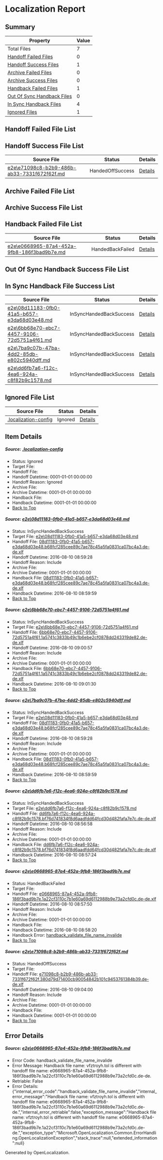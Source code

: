 # <a name='report-top'></a> Localization Report

## Summary
 Property | Value 
 -------- | ----- 
 Total Files | 7
[ Handoff Failed Files ](#handoff-failed-list)| 0
[ Handoff Success Files ](#handoff-success-list)| 1
[ Archive Failed Files ](#archive-failed-list)| 0
[ Archive Success Files ](#archive-success-list)| 0
[ Handback Failed Files ](#handback-failed-list)| 1
[ Out Of Sync Handback Files ](#outofsync-handback-success-list)| 0
[ In Sync Handback Files ](#insync-handback-success-list)| 4
[ Ignored Files ](#ignored-list)| 1

## <a name='handoff-failed-list'></a> Handoff Failed File List

## <a name='handoff-success-list'></a> Handoff Success File List
 Source File | Status | Details 
 ----------- | ------ | ------- 
 [e2e\e71098c8-b2b9-486b-ab33-7331f672f62f.md](https://github.com/OpenLocalizationTestOrg/oltest/blob/606e7466bd7cefa20a744119300d9e00489d234b/e2e/e71098c8-b2b9-486b-ab33-7331f672f62f.md) | HandedOffSuccess | [Details](#959b655f6cc108cf55f1909db311a3b7814c08a36)

## <a name='archive-failed-list'></a> Archive Failed File List

## <a name='archive-success-list'></a> Archive Success File List

## <a name='handback-failed-list'></a> Handback Failed File List
 Source File | Status | Details 
 ----------- | ------ | ------- 
 [e2e\e0668965-87a4-452a-9fb8-186f3bad9b7e.md](https://github.com/OpenLocalizationTestOrg/oltest/blob/a7bada5b30941ea2da31292e5c89bb0576405427/e2e/e0668965-87a4-452a-9fb8-186f3bad9b7e.md) | HandedBackFailed | [Details](#5916a6c7af49088d12132c2a63be0d2debc90bfb5)

## <a name='outofsync-handback-success-list'></a> Out Of Sync Handback Success File List

## <a name='insync-handback-success-list'></a> In Sync Handback File Success List
 Source File | Status | Details 
 ----------- | ------ | ------- 
 [e2e\08d11183-0fb0-41a5-b657-e3da68d03e48.md](https://github.com/OpenLocalizationTestOrg/oltest/blob/29156001b850334b6004a3b2c46e5597dfd1e056/e2e/08d11183-0fb0-41a5-b657-e3da68d03e48.md) | InSyncHandedBackSuccess | [Details](#195c24174cf522d30901ac8026d9eefc26659ad11)
 [e2e\6bb68e70-ebc7-4457-9106-72d5751a4f61.md](https://github.com/OpenLocalizationTestOrg/oltest/blob/040523181ffd9a0a0324a8576882af496420ae90/e2e/6bb68e70-ebc7-4457-9106-72d5751a4f61.md) | InSyncHandedBackSuccess | [Details](#2190ddd8382c9b123a49eff6133a8886a0608f1c2)
 [e2e\7ba9c07b-47ba-4dd2-85db-e802c5940dff.md](https://github.com/OpenLocalizationTestOrg/oltest/blob/606e7466bd7cefa20a744119300d9e00489d234b/e2e/7ba9c07b-47ba-4dd2-85db-e802c5940dff.md) | InSyncHandedBackSuccess | [Details](#195c24174cf522d30901ac8026d9eefc26659ad13)
 [e2e\dd6fb7a6-f12c-4ea6-924a-c8f82b9c1578.md](https://github.com/OpenLocalizationTestOrg/oltest/blob/c5cb3f0e77dc58ce925b1a9f4f969dda042effaa/e2e/dd6fb7a6-f12c-4ea6-924a-c8f82b9c1578.md) | InSyncHandedBackSuccess | [Details](#c74da6128d78375de85d9ced68fc638937c971494)

## <a name='ignored-list'></a> Ignored File List
 Source File | Status | Details 
 ----------- | ------ | ------- 
 [.localization-config](https://github.com/OpenLocalizationTestOrg/oltest/blob/606e7466bd7cefa20a744119300d9e00489d234b/.localization-config) | Ignored | [Details](#3d4f252ac210baf56311d7e97dcc2db10974dbd20)

## Item Details
##### <a name='3d4f252ac210baf56311d7e97dcc2db10974dbd20'></a> Source: [.localization-config](https://github.com/OpenLocalizationTestOrg/oltest/blob/606e7466bd7cefa20a744119300d9e00489d234b/.localization-config)
* Status: Ignored
* Target File: 
* Handoff File: 
* Handoff Datetime: 0001-01-01 00:00:00
* Handoff Reason: Ignored
* Archive File: 
* Archive Datetime: 0001-01-01 00:00:00
* Handback File: 
* Handback Datetime: 0001-01-01 00:00:00
* [Back to Top](#report-top)

##### <a name='195c24174cf522d30901ac8026d9eefc26659ad11'></a> Source: [e2e\08d11183-0fb0-41a5-b657-e3da68d03e48.md](https://github.com/OpenLocalizationTestOrg/oltest/blob/29156001b850334b6004a3b2c46e5597dfd1e056/e2e/08d11183-0fb0-41a5-b657-e3da68d03e48.md)
* Status: InSyncHandedBackSuccess
* Target File: [e2e\08d11183-0fb0-41a5-b657-e3da68d03e48.md](https://github.com/OpenLocalizationTestOrg/ol-test-dede/blob/bba14f7738e1931934651fa575c9c6e0446ab730/e2e/08d11183-0fb0-41a5-b657-e3da68d03e48.md)
* Handoff File: [08d11183-0fb0-41a5-b657-e3da68d03e48.b68fcf285cee89c7ae78c45a5fa0831ca07bc4a3.de-de.xlf](https://github.com/OpenLocalizationTestOrg/olhandoff-e2e/blob/115db3941921d3c0d78fc17ea2934ddfcade2a91/ol-handoff/OpenLocalizationTestOrg/ol-test-dede/ci/ht/08d11183-0fb0-41a5-b657-e3da68d03e48.b68fcf285cee89c7ae78c45a5fa0831ca07bc4a3.de-de.xlf)
* Handoff Datetime: 2016-08-10 08:59:28
* Handoff Reason: Include
* Archive File: 
* Archive Datetime: 0001-01-01 00:00:00
* Handback File: [08d11183-0fb0-41a5-b657-e3da68d03e48.b68fcf285cee89c7ae78c45a5fa0831ca07bc4a3.de-de.xlf](https://github.com/OpenLocalizationTestOrg/olhandback-e2e/blob/7513ec00a436c834cf1e1b9b8a4d0e86fd44e9ef/ol-handback/OpenLocalizationTestOrg/ol-test-dede/ci/ht/08d11183-0fb0-41a5-b657-e3da68d03e48.b68fcf285cee89c7ae78c45a5fa0831ca07bc4a3.de-de.xlf)
* Handback Datetime: 2016-08-10 08:59:59
* [Back to Top](#report-top)

##### <a name='2190ddd8382c9b123a49eff6133a8886a0608f1c2'></a> Source: [e2e\6bb68e70-ebc7-4457-9106-72d5751a4f61.md](https://github.com/OpenLocalizationTestOrg/oltest/blob/040523181ffd9a0a0324a8576882af496420ae90/e2e/6bb68e70-ebc7-4457-9106-72d5751a4f61.md)
* Status: InSyncHandedBackSuccess
* Target File: [e2e\6bb68e70-ebc7-4457-9106-72d5751a4f61.md](https://github.com/OpenLocalizationTestOrg/ol-test-dede/blob/8e7750d68001503135685fb10771ddf0264543c7/e2e/6bb68e70-ebc7-4457-9106-72d5751a4f61.md)
* Handoff File: [6bb68e70-ebc7-4457-9106-72d5751a4f61.1a5741c3833b49c1b6ebe2cf0878dd243319de82.de-de.xlf](https://github.com/OpenLocalizationTestOrg/olhandoff-e2e/blob/c19d208ea4d48e2818c9c955775a61d78d2a7a8e/ol-handoff/OpenLocalizationTestOrg/ol-test-dede/ci/ht/6bb68e70-ebc7-4457-9106-72d5751a4f61.1a5741c3833b49c1b6ebe2cf0878dd243319de82.de-de.xlf)
* Handoff Datetime: 2016-08-10 09:00:57
* Handoff Reason: Include
* Archive File: 
* Archive Datetime: 0001-01-01 00:00:00
* Handback File: [6bb68e70-ebc7-4457-9106-72d5751a4f61.1a5741c3833b49c1b6ebe2cf0878dd243319de82.de-de.xlf](https://github.com/OpenLocalizationTestOrg/olhandback-e2e/blob/d69d6892c05494d474e5c37dbe5933b1afc40771/ol-handback/OpenLocalizationTestOrg/ol-test-dede/ci/ht/6bb68e70-ebc7-4457-9106-72d5751a4f61.1a5741c3833b49c1b6ebe2cf0878dd243319de82.de-de.xlf)
* Handback Datetime: 2016-08-10 09:01:30
* [Back to Top](#report-top)

##### <a name='195c24174cf522d30901ac8026d9eefc26659ad13'></a> Source: [e2e\7ba9c07b-47ba-4dd2-85db-e802c5940dff.md](https://github.com/OpenLocalizationTestOrg/oltest/blob/606e7466bd7cefa20a744119300d9e00489d234b/e2e/7ba9c07b-47ba-4dd2-85db-e802c5940dff.md)
* Status: InSyncHandedBackSuccess
* Target File: [e2e\08d11183-0fb0-41a5-b657-e3da68d03e48.md](https://github.com/OpenLocalizationTestOrg/ol-test-dede/blob/bba14f7738e1931934651fa575c9c6e0446ab730/e2e/08d11183-0fb0-41a5-b657-e3da68d03e48.md)
* Handoff File: [08d11183-0fb0-41a5-b657-e3da68d03e48.b68fcf285cee89c7ae78c45a5fa0831ca07bc4a3.de-de.xlf](https://github.com/OpenLocalizationTestOrg/olhandoff-e2e/blob/115db3941921d3c0d78fc17ea2934ddfcade2a91/ol-handoff/OpenLocalizationTestOrg/ol-test-dede/ci/ht/08d11183-0fb0-41a5-b657-e3da68d03e48.b68fcf285cee89c7ae78c45a5fa0831ca07bc4a3.de-de.xlf)
* Handoff Datetime: 2016-08-10 08:59:28
* Handoff Reason: Include
* Archive File: 
* Archive Datetime: 0001-01-01 00:00:00
* Handback File: [08d11183-0fb0-41a5-b657-e3da68d03e48.b68fcf285cee89c7ae78c45a5fa0831ca07bc4a3.de-de.xlf](https://github.com/OpenLocalizationTestOrg/olhandback-e2e/blob/7513ec00a436c834cf1e1b9b8a4d0e86fd44e9ef/ol-handback/OpenLocalizationTestOrg/ol-test-dede/ci/ht/08d11183-0fb0-41a5-b657-e3da68d03e48.b68fcf285cee89c7ae78c45a5fa0831ca07bc4a3.de-de.xlf)
* Handback Datetime: 2016-08-10 08:59:59
* [Back to Top](#report-top)

##### <a name='c74da6128d78375de85d9ced68fc638937c971494'></a> Source: [e2e\dd6fb7a6-f12c-4ea6-924a-c8f82b9c1578.md](https://github.com/OpenLocalizationTestOrg/oltest/blob/c5cb3f0e77dc58ce925b1a9f4f969dda042effaa/e2e/dd6fb7a6-f12c-4ea6-924a-c8f82b9c1578.md)
* Status: InSyncHandedBackSuccess
* Target File: [e2e\dd6fb7a6-f12c-4ea6-924a-c8f82b9c1578.md](https://github.com/OpenLocalizationTestOrg/ol-test-dede/blob/bec017065f5d019b405260f5ed340d79bca5915f/e2e/dd6fb7a6-f12c-4ea6-924a-c8f82b9c1578.md)
* Handoff File: [dd6fb7a6-f12c-4ea6-924a-c8f82b9c1578.bf76d741834f8d6aadfdd64fcd30d482fafa7e7c.de-de.xlf](https://github.com/OpenLocalizationTestOrg/olhandoff-e2e/blob/005346f3c97b5103c74f85c7518c9f81baa4288d/ol-handoff/OpenLocalizationTestOrg/ol-test-dede/ci/ht/dd6fb7a6-f12c-4ea6-924a-c8f82b9c1578.bf76d741834f8d6aadfdd64fcd30d482fafa7e7c.de-de.xlf)
* Handoff Datetime: 2016-08-10 08:56:58
* Handoff Reason: Include
* Archive File: 
* Archive Datetime: 0001-01-01 00:00:00
* Handback File: [dd6fb7a6-f12c-4ea6-924a-c8f82b9c1578.bf76d741834f8d6aadfdd64fcd30d482fafa7e7c.de-de.xlf](https://github.com/OpenLocalizationTestOrg/olhandback-e2e/blob/4a8cd8ad4c15be97099bbfe4dc5b6ffb98091077/ol-handback/OpenLocalizationTestOrg/ol-test-dede/ci/ht/dd6fb7a6-f12c-4ea6-924a-c8f82b9c1578.bf76d741834f8d6aadfdd64fcd30d482fafa7e7c.de-de.xlf)
* Handback Datetime: 2016-08-10 08:57:24
* [Back to Top](#report-top)

##### <a name='5916a6c7af49088d12132c2a63be0d2debc90bfb5'></a> Source: [e2e\e0668965-87a4-452a-9fb8-186f3bad9b7e.md](https://github.com/OpenLocalizationTestOrg/oltest/blob/a7bada5b30941ea2da31292e5c89bb0576405427/e2e/e0668965-87a4-452a-9fb8-186f3bad9b7e.md)
* Status: HandedBackFailed
* Target File: 
* Handoff File: [e0668965-87a4-452a-9fb8-186f3bad9b7e.1a22cf3110c7b1e60a69d6112988b9e73a2cfd0c.de-de.xlf](https://github.com/OpenLocalizationTestOrg/olhandoff-e2e/blob/873c14ed914fbba229b211a3e9ac4e9a44ec6482/ol-handoff/OpenLocalizationTestOrg/ol-test-dede/ci/ht/e0668965-87a4-452a-9fb8-186f3bad9b7e.1a22cf3110c7b1e60a69d6112988b9e73a2cfd0c.de-de.xlf)
* Handoff Datetime: 2016-08-10 08:57:50
* Handoff Reason: Include
* Archive File: 
* Archive Datetime: 0001-01-01 00:00:00
* Handback File: 
* Handback Datetime: 2016-08-10 08:58:20
* Handback Error: [handback_validate_file_name_invalide](#5916a6c7af49088d12132c2a63be0d2debc90bfb5handback_validate_file_name_invalide)
* [Back to Top](#report-top)

##### <a name='959b655f6cc108cf55f1909db311a3b7814c08a36'></a> Source: [e2e\e71098c8-b2b9-486b-ab33-7331f672f62f.md](https://github.com/OpenLocalizationTestOrg/oltest/blob/606e7466bd7cefa20a744119300d9e00489d234b/e2e/e71098c8-b2b9-486b-ab33-7331f672f62f.md)
* Status: HandedOffSuccess
* Target File: 
* Handoff File: [e71098c8-b2b9-486b-ab33-7331f672f62f.380d79d71400cb90054842b101c9453761384b39.de-de.xlf](https://github.com/OpenLocalizationTestOrg/olhandoff-e2e/blob/9d49f43529808e6f5311dc65b22f1f0792d246b3/ol-handoff/OpenLocalizationTestOrg/ol-test-dede/ci/ht/e71098c8-b2b9-486b-ab33-7331f672f62f.380d79d71400cb90054842b101c9453761384b39.de-de.xlf)
* Handoff Datetime: 2016-08-10 09:04:00
* Handoff Reason: Include
* Archive File: 
* Archive Datetime: 0001-01-01 00:00:00
* Handback File: 
* Handback Datetime: 0001-01-01 00:00:00
* [Back to Top](#report-top)


## Error Details
##### <a name='5916a6c7af49088d12132c2a63be0d2debc90bfb5handback_validate_file_name_invalide'></a> Source: [e2e\e0668965-87a4-452a-9fb8-186f3bad9b7e.md](#5916a6c7af49088d12132c2a63be0d2debc90bfb5)
* Error Code: handback_validate_file_name_invalide
* Error Message: Handback file name: vfztroyh.tol is different with handoff file name: e0668965-87a4-452a-9fb8-186f3bad9b7e.1a22cf3110c7b1e60a69d6112988b9e73a2cfd0c.de-de.
* Retriable: False
* Error Details: {"internal_error_code":"handback_validate_file_name_invalide","internal_error_message":"Handback file name: vfztroyh.tol is different with handoff file name: e0668965-87a4-452a-9fb8-186f3bad9b7e.1a22cf3110c7b1e60a69d6112988b9e73a2cfd0c.de-de.","internal_error_retriable":false,"exception_message":"Handback file name: vfztroyh.tol is different with handoff file name: e0668965-87a4-452a-9fb8-186f3bad9b7e.1a22cf3110c7b1e60a69d6112988b9e73a2cfd0c.de-de.","exception_type":"Microsoft.OpenLocalization.Common.ErrorHandling.OpenLocalizationException","stack_trace":null,"extended_information":null}


Generated by OpenLocalization.
